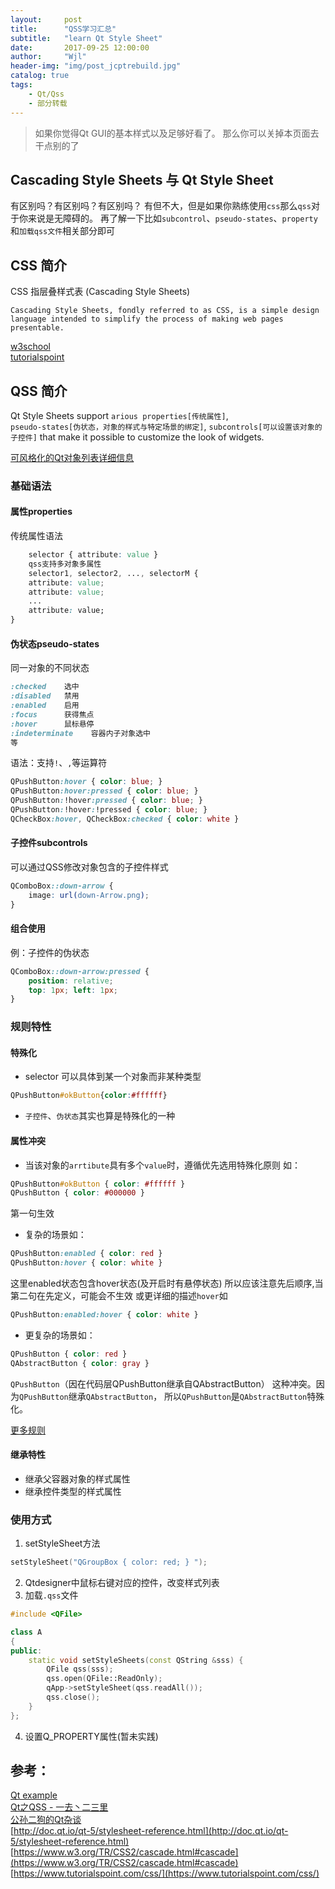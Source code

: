 ```yaml
---
layout:     post
title:      "QSS学习汇总"
subtitle:   "learn Qt Style Sheet"
date:       2017-09-25 12:00:00
author:     "Wjl"
header-img: "img/post_jcptrebuild.jpg"
catalog: true
tags:
    - Qt/Qss
    - 部分转载
---
```


> 如果你觉得Qt GUI的基本样式以及足够好看了。
那么你可以关掉本页面去干点别的了

Cascading Style Sheets 与 Qt Style Sheet
--------
有区别吗？有区别吗？有区别吗？
有但不大，但是如果你熟练使用`css`那么`qss`对于你来说是无障碍的。
再了解一下比如`subcontrol`、`pseudo-states`、`property`和`加载qss文件`相关部分即可

## CSS 简介
CSS 指层叠样式表 (Cascading Style Sheets)
```
Cascading Style Sheets, fondly referred to as CSS, is a simple design language intended to simplify the process of making web pages presentable.
```
[w3school](http://www.w3school.com.cn/css/css_jianjie.asp)  
[tutorialspoint](https://www.tutorialspoint.com/css/index.htm)

## QSS 简介
Qt Style Sheets support `arious properties[传统属性]`,  
`pseudo-states[伪状态，对象的样式与特定场景的绑定]`,
`subcontrols[可以设置该对象的子控件]` that make it possible to customize the look of widgets.

[可风格化的Qt对象列表详细信息](http://doc.qt.io/qt-5/stylesheet-reference.html)

### 基础语法

#### 属性properties

传统属性语法   
```css
    selector { attribute: value }
    qss支持多对象多属性
    selector1, selector2, ..., selectorM {
    attribute: value;
    attribute: value;
    ...
    attribute: value;
}
```

#### 伪状态pseudo-states
同一对象的不同状态  
```css
:checked    选中
:disabled   禁用
:enabled    启用
:focus      获得焦点
:hover      鼠标悬停
:indeterminate    容器内子对象选中
等
```

语法：支持`!`、`,`等运算符
```css  
QPushButton:hover { color: blue; }
QPushButton:hover:pressed { color: blue; }
QPushButton:!hover:pressed { color: blue; }
QPushButton:!hover:!pressed { color: blue; }
QCheckBox:hover, QCheckBox:checked { color: white }
```

#### 子控件subcontrols
可以通过QSS修改对象包含的子控件样式
```css
QComboBox::down-arrow {
    image: url(down-Arrow.png);
}
```
#### 组合使用
例：子控件的伪状态
```css
QComboBox::down-arrow:pressed {
    position: relative;
    top: 1px; left: 1px;
}
```

### 规则特性

#### 特殊化  

- selector 可以具体到某一个对象而非某种类型  

```css
QPushButton#okButton{color:#ffffff}

```
- `子控件`、`伪状态`其实也算是特殊化的一种

#### 属性冲突
- 当该对象的`arrtibute`具有多个`value`时，遵循优先选用特殊化原则
如：
```css
QPushButton#okButton { color: #ffffff }
QPushButton { color: #000000 }
```
第一句生效  

- 复杂的场景如：
```css
QPushButton:enabled { color: red }
QPushButton:hover { color: white }
```
这里enabled状态包含hover状态(及开启时有悬停状态)
所以应该注意先后顺序,当第二句在先定义，可能会不生效
或更详细的描述`hover`如

```css
QPushButton:enabled:hover { color: white }
```
- 更复杂的场景如：
```css
QPushButton { color: red }
QAbstractButton { color: gray }
```
`QPushButton`（因在代码层QPushButton继承自QAbstractButton）
这种冲突。因为`QPushButton`继承`QAbstractButton`，
所以`QPushButton`是`QAbstractButton`特殊化。

[更多规则](https://www.w3.org/TR/REC-CSS2/cascade.html#specificity)

#### 继承特性  

- 继承父容器对象的样式属性
- 继承控件类型的样式属性
 
### 使用方式
1. setStyleSheet方法
```c++
setStyleSheet("QGroupBox { color: red; } ");
```
2. Qtdesigner中鼠标右键对应的控件，改变样式列表
3. 加载`.qss`文件
```c++
#include <QFile>

class A
{
public:
    static void setStyleSheets(const QString &sss) {
        QFile qss(sss);
        qss.open(QFile::ReadOnly);
        qApp->setStyleSheet(qss.readAll());
        qss.close();
    }
};
```
4. 设置Q_PROPERTY属性(暂未实践)

## 参考：  
[Qt example](http://doc.qt.io/archives/qt-5.6/stylesheet-examples.html)  
[Qt之QSS - 一去丶二三里](http://blog.csdn.net/liang19890820/article/details/51691212)  
[公孙二狗的Qt杂谈](http://qtdebug.com)  
[http://doc.qt.io/qt-5/stylesheet-reference.html](http://doc.qt.io/qt-5/stylesheet-reference.html)  
[https://www.w3.org/TR/CSS2/cascade.html#cascade](https://www.w3.org/TR/CSS2/cascade.html#cascade)  
[https://www.tutorialspoint.com/css/](https://www.tutorialspoint.com/css/)